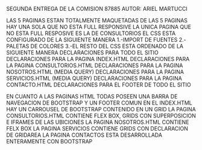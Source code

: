 SEGUNDA ENTREGA DE LA COMISION 87885
AUTOR: ARIEL MARTUCCI

LAS 5 PAGINAS ESTAN TOTALMENTE MAQUETADAS
DE LAS 5 PAGINAS HAY UNA SOLA QUE NO ESTA FULL RESPONSIVE
LA UNICA PAGINA QUE NO ESTA FULL RESPOSIVE ES LA DE CONSULTORIOS
EL CSS ESTA CONFIGURADO DE LA SIGUIENTE MANERA
    1.-IMPORT DE FUENTES
    2.-PALETAS DE COLORES
    3.-EL RESTO DEL CSS ESTA ORDENADO DE LA SIGUIENTE MANERA
        DECLARACIONES PARA TODO EL SITIO
        DECLARACIONES PARA LA PAGINA INDEX.HTML
        DECLARACIONES PARA LA PAGINA CONSULTORIOS.HTML
        DECLARACIONES PARA LA PAGINA NOSOTROS.HTML (MEDIA QUERY)
        DECLARACIONES PARA LA PAGINA SERVICIOS.HTML (MEDIA QUERY)
        DECLARACIONES PARA LA PAGINA CONTACTO.HTML 
        DECLARACIONES PARA EL FOOTER DE TODO EL SITIO

EN CUANTO A LAS PAGINAS HTML
TODAS POSEEN UNA BARRA DE NAVEGACION DE BOOTSTRAP Y UN FOOTER COMUN
EN EL INDEX.HTML HAY UN CARROUSEL DE BOOTSTRAP CONTENIDO EN UN GRID
LA PAGINA CONSULTORIOS.HTML CONTIENE FLEX BOX, GRIDS CON SUPERPOSICION E IFRAMES DE LAS UBICIONES
LA PAGINA NOSOTROS.HTML CONTIENE FELX BOX
LA PAGINA SERVICIOS CONTIENE GRIDS CON DECLARACION DE GRIDAREA
LA PAGINA CONTACTOS ESTA DESARROLLADA ENTERAMENTE CON BOOTSTRAP

